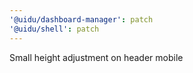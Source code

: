 ```yaml
---
'@uidu/dashboard-manager': patch
'@uidu/shell': patch
---
```


Small height adjustment on header mobile
